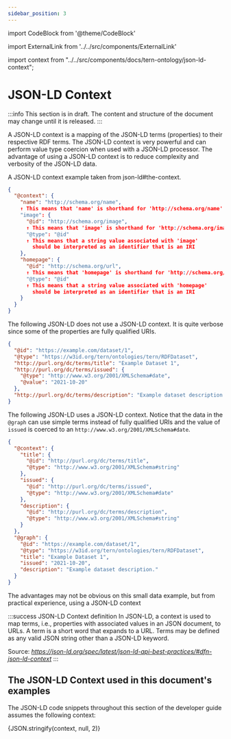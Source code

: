 ```yaml
---
sidebar_position: 3
---
```


import CodeBlock from '@theme/CodeBlock'

import ExternalLink from '../../src/components/ExternalLink'

import context from "../../src/components/docs/tern-ontology/json-ld-context";

# JSON-LD Context

:::info
This section is in draft. The content and structure of the document may change until it is released.
:::

A JSON-LD context is a mapping of the JSON-LD terms (properties) to their respective RDF terms. The JSON-LD context is very powerful and can perform value type coercion when used with a JSON-LD processor. The advantage of using a JSON-LD context is to reduce complexity and verbosity of the JSON-LD data.

A JSON-LD context example taken from <ExternalLink href="https://www.w3.org/TR/json-ld/#the-context">json-ld#the-context</ExternalLink>.

```json {4,7,9-10,14,16-17}
{
  "@context": {
    "name": "http://schema.org/name",
    ↑ This means that 'name' is shorthand for 'http://schema.org/name'
    "image": {
      "@id": "http://schema.org/image",
      ↑ This means that 'image' is shorthand for 'http://schema.org/image'
      "@type": "@id"
      ↑ This means that a string value associated with 'image'
        should be interpreted as an identifier that is an IRI
    },
    "homepage": {
      "@id": "http://schema.org/url",
      ↑ This means that 'homepage' is shorthand for 'http://schema.org/url'
      "@type": "@id"
      ↑ This means that a string value associated with 'homepage'
        should be interpreted as an identifier that is an IRI
    }
  }
}
```

The following JSON-LD does not use a JSON-LD context. It is quite verbose since some of the properties are fully qualified URIs.

```json
{
  "@id": "https://example.com/dataset/1",
  "@type": "https://w3id.org/tern/ontologies/tern/RDFDataset",
  "http://purl.org/dc/terms/title": "Example Dataset 1",
  "http://purl.org/dc/terms/issued": {
    "@type": "http://www.w3.org/2001/XMLSchema#date",
    "@value": "2021-10-20"
  },
  "http://purl.org/dc/terms/description": "Example dataset description."
}
```

The following JSON-LD uses a JSON-LD context. Notice that the data in the `@graph` can use simple terms instead of fully qualified URIs and the value of `issued` is coerced to an `http://www.w3.org/2001/XMLSchema#date`.

```json
{
  "@context": {
    "title": {
      "@id": "http://purl.org/dc/terms/title",
      "@type": "http://www.w3.org/2001/XMLSchema#string"
    },
    "issued": {
      "@id": "http://purl.org/dc/terms/issued",
      "@type": "http://www.w3.org/2001/XMLSchema#date"
    },
    "description": {
      "@id": "http://purl.org/dc/terms/description",
      "@type": "http://www.w3.org/2001/XMLSchema#string"
    }
  },
  "@graph": {
    "@id": "https://example.com/dataset/1",
    "@type": "https://w3id.org/tern/ontologies/tern/RDFDataset",
    "title": "Example Dataset 1",
    "issued": "2021-10-20",
    "description": "Example dataset description."
  }
}
```

The advantages may not be obvious on this small data example, but from practical experience, using a JSON-LD context

:::success JSON-LD Context definition
In JSON-LD, a context is used to map terms, i.e., properties with associated values in an JSON document, to URLs. A term is a short word that expands to a URL. Terms may be defined as any valid JSON string other than a JSON-LD keyword.

Source: *https://json-ld.org/spec/latest/json-ld-api-best-practices/#dfn-json-ld-context*
:::

## The JSON-LD Context used in this document's examples

The JSON-LD code snippets throughout this section of the developer guide assumes the following context:

<CodeBlock className="language-json">{JSON.stringify(context, null, 2)}</CodeBlock>
